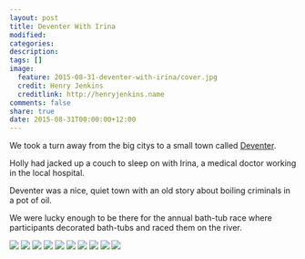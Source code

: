```yaml
---
layout: post
title: Deventer With Irina
modified:
categories: 
description:
tags: []
image:
  feature: 2015-08-31-deventer-with-irina/cover.jpg
  credit: Henry Jenkins
  creditlink: http://henryjenkins.name
comments: false
share: true
date: 2015-08-31T00:00:00+12:00
---
```

We took a turn away from the big citys to a small town called
[Deventer](https://www.google.de/maps/place/Deventer,+Netherlands).

Holly had jacked up a couch to sleep on with Irina, a medical doctor
working in the local hospital.

Deventer was a nice, quiet town with an old story about boiling criminals in a pot of oil.

We were lucky enough to be there for the annual bath-tub race where participants decorated bath-tubs and raced them on the river.

<img src="/images/2015-08-31-deventer-with-irina/IMG_20150830_151435_640px.jpg">

<img src="/images/2015-08-31-deventer-with-irina/IMG_20150830_152528_640px.jpg">

<img src="/images/2015-08-31-deventer-with-irina/IMG_20150830_155703_640px.jpg">

<img src="/images/2015-08-31-deventer-with-irina/IMG_20150830_160220_640px.jpg">

<img src="/images/2015-08-31-deventer-with-irina/IMG_20150830_161757_640px.jpg">

<img src="/images/2015-08-31-deventer-with-irina/IMG_20150830_202157_640px.jpg">

<img src="/images/2015-08-31-deventer-with-irina/IMG_20150831_123019_640px.jpg">

<img src="/images/2015-08-31-deventer-with-irina/IMG_20150831_154239_640px.jpg">

<img src="/images/2015-08-31-deventer-with-irina/IMG_20150831_154245_640px.jpg">

<img src="/images/2015-08-31-deventer-with-irina/IMG_20150831_170337_640px.jpg">
